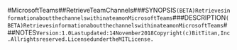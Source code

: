 #MicrosoftTeams##RetrieveTeamChannels###SYNOPSIS```(BETA)RetrievesinformationaboutthechannelswithinateamonMicrosoftTeams```###DESCRIPTION```(BETA)RetrievesinformationaboutthechannelswithinateamonMicrosoftTeams```###NOTES```Version:1.0Lastupdated:14November2018Copyright(c)BitTitan,Inc.Allrightsreserved.LicensedundertheMITLicense.```
